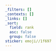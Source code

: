 ```yaml
---
_filters: []
_contexts: []
_links: []
_sort:
  field: rank
  asc: false
  group: false
sticker: emoji//1f697
---
```

